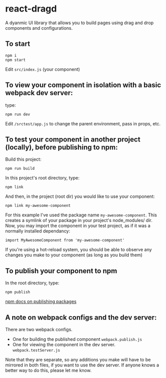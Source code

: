 # react-dragd

A dyanmic UI library that allows you to build pages using drag and drop components and configurations.

## To start

```
npm i
npm start
```

Edit `src/index.js` (your component)

## To view your component in isolation with a basic webpack dev server:
type:

```
npm run dev
```

Edit `/srctest/app.js` to change the parent environment, pass in props, etc.

## To test your component in another project (locally), before publishing to npm:

Build this project:

```
npm run build
```

In this project's root directory, type:

```
npm link
```

And then, in the project (root dir) you would like to use your component:

```
npm link my-awesome-component
```

For this example I've used the package name `my-awesome-component`.
This creates a symlink of your package in your project's node_modules/ dir.
Now, you may import the component in your test project, as if it was a normally installed dependancy:

```
import MyAwesomeComponent from 'my-awesome-component'
```

If you're using a hot-reload system, you should be able to observe any changes you make to your component (as long as you build them)

## To publish your component to npm

In the root directory, type:

```
npm publish
```

[npm docs on publishing packages](https://docs.npmjs.com/packages-and-modules/contributing-packages-to-the-registry)

## A note on webpack configs and the dev server:
There are two webpack configs.

- One for building the published component `webpack.publish.js`
- One for viewing the component in the dev server. `webpack.testServer.js`

Note that they are separate, so any additions you make will have to be mirrored in both files, if you want to use the dev server. If anyone knows a better way to do this, please let me know.
